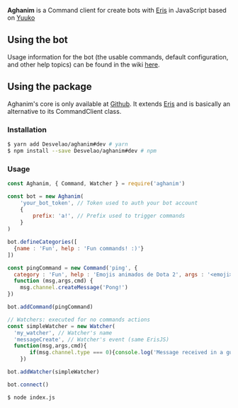 **Aghanim** is a Command client for create bots with [Eris](https://github.com/abalabahaha/eris) in JavaScript based on [Yuuko](https://geo1088.github.io/yuuko)

## Using the bot

Usage information for the bot (the usable commands, default configuration, and other help topics) can be found in the wiki [here](https://github.io/Desvelao/aghanim/wiki).

## Using the package

Aghanim's core is only available at [Github](https://github.com/Desvelao/aghanim). It extends [Eris](https://github.com/abalabahaha/eris) and is basically an alternative to its CommandClient class.

### Installation

```bash
$ yarn add Desvelao/aghanim#dev # yarn
$ npm install --save Desvelao/aghanim#dev # npm
```

### Usage

```js
const Aghanim, { Command, Watcher } = require('aghanim')

const bot = new Aghanim(
	'your_bot_token', // Token used to auth your bot account
    {
  		prefix: 'a!', // Prefix used to trigger commands
	}
)

bot.defineCategories([
  {name : 'Fun', help : 'Fun commands! :)'}
])

const pingCommand = new Command('ping', {
  category : 'Fun', help : 'Emojis animados de Dota 2', args : '<emoji>'},
  function (msg,args,cmd) {
  	msg.channel.createMessage('Pong!')
})

bot.addCommand(pingCommand)

// Watchers: executed for no commands actions
const simpleWatcher = new Watcher(
  'my_watcher', // Watcher's name
  'messageCreate', // Watcher's event (same ErisJS)
  function(msg,args,cmd){
	   if(msg.channel.type === 0){console.log('Message received in a guild!')
	})

bot.addWatcher(simpleWatcher)

bot.connect()
```

```bash
$ node index.js
```
